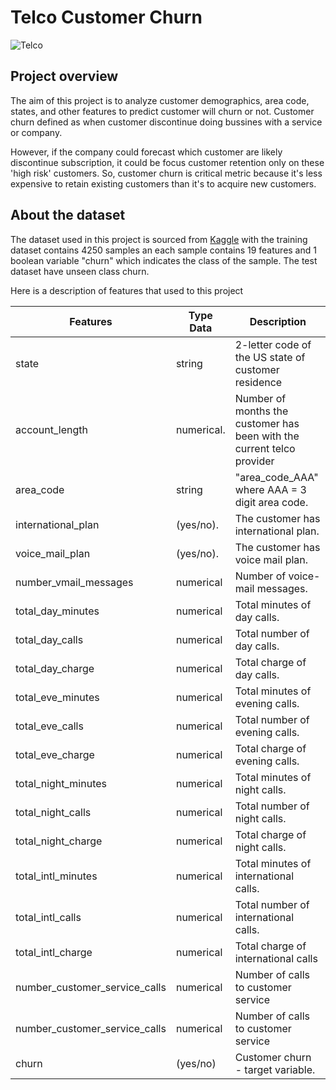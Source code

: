 # Telco Customer Churn
  ![Telco](https://github.com/dinata16/data-science-projects/assets/89764786/72bc5235-e9db-497c-b6ec-b43ecbc511b5)


## Project overview
The aim of this project is to analyze customer demographics, area code, states, and other features to predict customer will churn or not. Customer churn defined as when customer discontinue doing bussines with a service or company.

However, if the company could forecast which customer are likely discontinue subscription, it could be focus customer retention only on these 'high risk' customers. So, customer churn is critical metric because it's less expensive to retain existing customers than it's to acquire new customers. 



## About the dataset
The dataset used in this project is sourced from [Kaggle](https://www.kaggle.com/c/customer-churn-prediction-2020/overview) with the training dataset contains 4250 samples an each sample contains 19 features and 1 boolean variable "churn" which indicates the class of the sample. The test dataset have unseen class churn.

Here is a description of features that used to this project

| Features         | Type Data | Description                                                |
|------------------|-----------|------------------------------------------------------------|
| state         | string | 2-letter code of the US state of customer residence |
| account_length | numerical. | Number of months the customer has been with the current telco provider |
|  area_code | string | "area_code_AAA" where AAA = 3 digit area code. |
|  international_plan | (yes/no). |  The customer has international plan. |
|  voice_mail_plan | (yes/no). |  The customer has voice mail plan. |
|  number_vmail_messages | numerical |  Number of voice-mail messages. |
|  total_day_minutes | numerical |  Total minutes of day calls. |
|  total_day_calls | numerical |  Total number of day calls. |
|  total_day_charge | numerical |  Total charge of day calls. |
|  total_eve_minutes | numerical |  Total minutes of evening calls. |
|  total_eve_calls | numerical |  Total number of evening calls. |
|  total_eve_charge | numerical |  Total charge of evening calls. |
|  total_night_minutes | numerical |  Total minutes of night calls. |
|  total_night_calls | numerical |  Total number of night calls. |
|  total_night_charge | numerical |  Total charge of night calls. |
|  total_intl_minutes | numerical |  Total minutes of international calls. |
|  total_intl_calls | numerical |  Total number of international calls. |
|  total_intl_charge | numerical |  Total charge of international calls |
|  number_customer_service_calls | numerical |  Number of calls to customer service |
|  number_customer_service_calls | numerical |  Number of calls to customer service |
|  churn | (yes/no) | Customer churn - target variable. |


